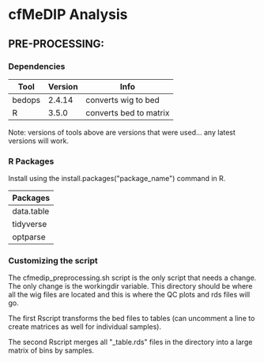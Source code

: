 # cfMeDIP Analysis 

## PRE-PROCESSING:
### Dependencies 
|      Tool     |    Version    |      Info     |
| ------------- | ------------- | ------------- |
|     bedops    |    2.4.14     | converts wig to bed  |
|       R       |     3.5.0     | converts bed to matrix  |

Note: versions of tools above are versions that were used... any latest versions will work. 


### R Packages
Install using the install.packages("package_name") command in R.

|      Packages     |  
| ------------- |
|     data.table    | 
|       tidyverse       |    
|       optparse       |  


### Customizing the script
The cfmedip_preprocessing.sh script is the only script that needs a change. The only change is the workingdir variable. This directory should be where all the wig files are located and this is where the QC plots and rds files will go. 

The first Rscript transforms the bed files to tables (can uncomment a line to create matrices as well for individual samples). 

The second Rscript merges all "_table.rds" files in the directory into a large matrix of bins by samples. 

